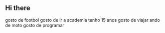 ## Hi there
gosto de footbol
gosto de ir a academia
tenho 15 anos
gosto de viajar
ando de moto
gosto de programar

